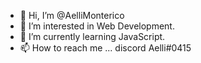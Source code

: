 - 👋 Hi, I’m @AelliMonterico
- 👀 I’m interested in Web Development.
- 🌱 I’m currently learning JavaScript.
- 📫 How to reach me ... discord Aelli#0415

<!---
AelliMonterico/AelliMonterico is a ✨ special ✨ repository because its `README.md` (this file) appears on your GitHub profile.
You can click the Preview link to take a look at your changes.
--->
